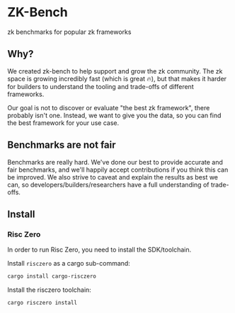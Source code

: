 # ZK-Bench

zk benchmarks for popular zk frameworks

## Why?

We created zk-bench to help support and grow the zk community. The zk space is growing incredibly fast (which is great 🔥), but that makes it harder for builders to understand the tooling and trade-offs of different frameworks. 

Our goal is not to discover or evaluate "the best zk framework", there probably isn't one. Instead, we want to give you the data, so you can find the best framework for your use case. 

## Benchmarks are not fair

Benchmarks are really hard. We've done our best to provide accurate and fair benchmarks, and we'll happily accept contributions if you think this can be improved. We also strive to caveat and explain the results as best we can, so developers/builders/researchers have a full understanding of trade-offs.


## Install

### Risc Zero

In order to run Risc Zero, you need to install the SDK/toolchain.

Install `risczero` as a cargo sub-command:

```bash
cargo install cargo-risczero
```

Install the risczero toolchain:

```
cargo risczero install
```
